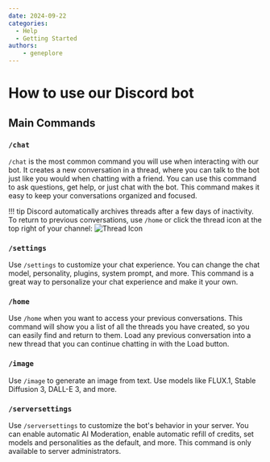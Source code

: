 ```yaml
---
date: 2024-09-22
categories:
  - Help
  - Getting Started
authors:
    - geneplore
---
```


# How to use our Discord bot

## Main Commands

### `/chat`
`/chat` is the most common command you will use when interacting with our bot. It creates a new conversation in a thread, where you can talk to the bot just like you would when chatting with a friend. You can use this command to ask questions, get help, or just chat with the bot. This command makes it easy to keep your conversations organized and focused.

!!! tip
    Discord automatically archives threads after a few days of inactivity. To return to previous conversations, use `/home` or click the thread icon at the top right of your channel: ![Thread Icon](/img/thread.png)

### `/settings`
Use `/settings` to customize your chat experience. You can change the chat model, personality, plugins, system prompt, and more. This command is a great way to personalize your chat experience and make it your own.

### `/home`
Use `/home` when you want to access your previous conversations. This command will show you a list of all the threads you have created, so you can easily find and return to them. Load any previous conversation into a new thread that you can continue chatting in with the Load button.

### `/image`
Use `/image` to generate an image from text. Use models like FLUX.1, Stable Diffusion 3, DALL-E 3, and more. 

### `/serversettings`
Use `/serversettings` to customize the bot's behavior in your server. You can enable automatic AI Moderation, enable automatic refill of credits, set models and personalities as the default, and more. This command is only available to server administrators.